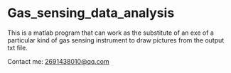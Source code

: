# Gas_sensing_data_analysis
This is a matlab program that can work as the substitute of an exe of a particular kind of gas sensing instrument to draw pictures from the output txt file.

Contact me: 2691438010@qq.com

